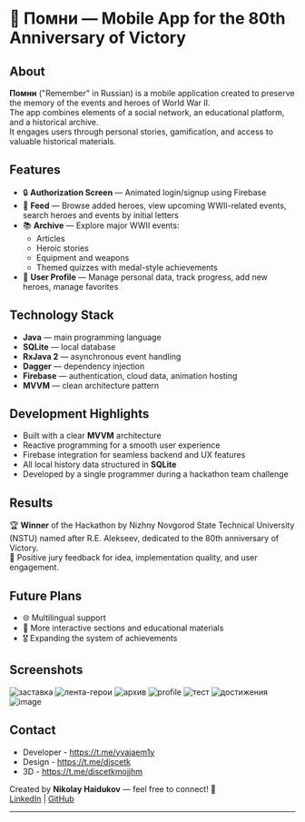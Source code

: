 # 📱 Помни — Mobile App for the 80th Anniversary of Victory


## About

**Помни** ("Remember" in Russian) is a mobile application created to preserve the memory of the events and heroes of World War II.  
The app combines elements of a social network, an educational platform, and a historical archive.  
It engages users through personal stories, gamification, and access to valuable historical materials.


## Features

- 🔒 **Authorization Screen** — Animated login/signup using Firebase
- 📰 **Feed** — Browse added heroes, view upcoming WWII-related events, search heroes and events by initial letters
- 📚 **Archive** — Explore major WWII events:
  - Articles
  - Heroic stories
  - Equipment and weapons
  - Themed quizzes with medal-style achievements
- 👤 **User Profile** — Manage personal data, track progress, add new heroes, manage favorites


## Technology Stack

- **Java** — main programming language
- **SQLite** — local database
- **RxJava 2** — asynchronous event handling
- **Dagger** — dependency injection
- **Firebase** — authentication, cloud data, animation hosting
- **MVVM** — clean architecture pattern


## Development Highlights

- Built with a clear **MVVM** architecture
- Reactive programming for a smooth user experience
- Firebase integration for seamless backend and UX features
- All local history data structured in **SQLite**
- Developed by a single programmer during a hackathon team challenge


## Results

🏆 **Winner** of the Hackathon by Nizhny Novgorod State Technical University (NSTU) named after R.E. Alekseev, dedicated to the 80th anniversary of Victory.  
📝 Positive jury feedback for idea, implementation quality, and user engagement.


## Future Plans

- 🌐 Multilingual support
- 🧩 More interactive sections and educational materials
- 🎖️ Expanding the system of achievements


## Screenshots
![заставка](https://github.com/user-attachments/assets/b2aea3c8-f275-4ad4-b755-311bdc437a2b)
![лента-герои](https://github.com/user-attachments/assets/6089b138-898f-4aa5-9f92-509fccbb6e9f)
![архив](https://github.com/user-attachments/assets/3ce2b4e6-102a-42d2-af0e-6aca9804374b)
![profile](https://github.com/user-attachments/assets/05d0bcb3-7c64-4e1a-a087-8964ad4bb768)
![тест](https://github.com/user-attachments/assets/75e2224f-d3be-4859-b9fc-3c354b2f7a04)
![достижения](https://github.com/user-attachments/assets/df645b5c-ad03-494e-86db-0c6556d55f54)
![image](https://github.com/user-attachments/assets/5120d7f9-5470-44ac-b1cc-32b200b21ed5)



## Contact
- Developer - https://t.me/yvajaem1y
- Design - https://t.me/discetk
- 3D - https://t.me/discetkmojjhm

Created by **Nikolay Haidukov** — feel free to connect! 🚀  
[LinkedIn](#) | [GitHub](#)

---

